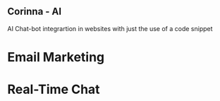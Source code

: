 ## Corinna - AI
AI Chat-bot integrartion in websites with just the use of a code snippet
# Email Marketing
# Real-Time Chat







